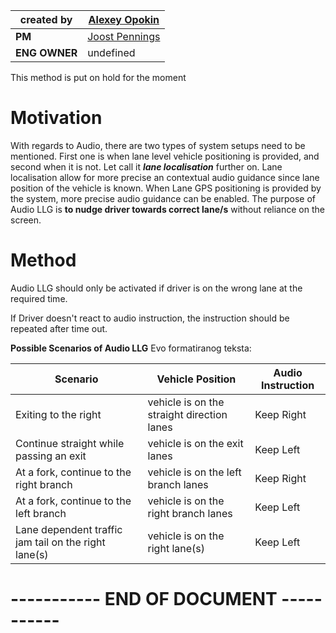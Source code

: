 | **created by** | [Alexey Opokin](https://tomtom.atlassian.net/wiki/people/70121:e8cb7861-9079-4b92-b96d-bfe8cd882680?ref=confluence) |
|---|---|
| **PM** | [Joost Pennings](https://tomtom.atlassian.net/wiki/people/712020:a6d50cb1-97be-4a9a-a279-3fbb3e2e1799?ref=confluence) |
| **ENG OWNER** | undefined |

This method is put on hold for the moment

Motivation
==========

With regards to Audio, there are two types of system setups need to be mentioned. First one is when lane level vehicle positioning is provided, and second when it is not. Let call it _**lane localisation**_ further on. Lane localisation allow for more precise an contextual audio guidance since lane position of the vehicle is known. When Lane GPS positioning is provided by the system, more precise audio guidance can be enabled. The purpose of Audio LLG is **to nudge driver towards correct lane/s** without reliance on the screen.  
  

Method
======

Audio LLG should only be activated if driver is on the wrong lane at the required time.

If Driver doesn't react to audio instruction, the instruction should be repeated after time out.  
  

**Possible Scenarios of Audio LLG**
Evo formatiranog teksta:

| **Scenario**                              | **Vehicle Position**                   | **Audio Instruction** |
|-------------------------------------------|----------------------------------------|------------------------|
| Exiting to the right                      | vehicle is on the straight direction lanes | Keep Right             |
| Continue straight while passing an exit   | vehicle is on the exit lanes           | Keep Left              |
| At a fork, continue to the right branch   | vehicle is on the left branch lanes    | Keep Right             |
| At a fork, continue to the left branch    | vehicle is on the right branch lanes   | Keep Left              |
| Lane dependent traffic jam tail on the right lane(s) | vehicle is on the right lane(s)     | Keep Left              |

  

\----------- END OF DOCUMENT -----------
========================================